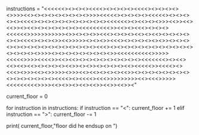 instructions = "<<<<<<><><><><<<<><><><><><<<<><><><><><>>>><<><><><><><><><><>>>><<<<<><><><><><<<<<><><><><><><<<<><><><><><><><><><><><<<<<<><><<><><>>><<>><<><<>><><<><><><><><><><<<<<<<<<>><<><><<<><><><><<<<<<>>>>>>>>>>><>><><><>><<<><><><><<><><<><><><><><><><<<<><><><>><<>>>>><><><>><<<><><><><><><>><><><><><><><><><><><><><><><><><<<><><><><><><><><><><><><><><><><><>>>><><><><><><><><><>><<<<<<<<<<>>>>><<<<<>>>><<<<>><<><<><><><><><><><><><><<<<<<<><><<><<><<><<><><><><><<>><><>><><><><><<><<<<<>><<<<><><<<><>>><<><>>>>><>>><<><<><><><><<>><><><><><><><><><><><><><><><><<<<><><<<<><<<>>>>>>>>><<><<<>>>>><<<<<<<<<>>>><<><>><><<><<>><<>><<>><"

current_floor = 0

for instruction in instructions:
    if instruction == "<":
        current_floor += 1
    elif instruction == ">":
        current_floor -= 1

print( current_floor,"floor did he endsup on ")
